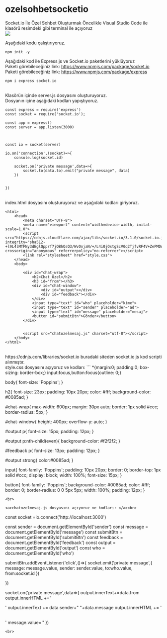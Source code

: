 # ozelsohbetsocketio
Socket.io İle Özel Sohbet Oluşturmak
<a>Öncelikle Visual Studio Code ile klasörü resimdeki gibi terminal ile açıyoruz</a><br>
<img src="https://user-images.githubusercontent.com/62428397/208111951-8170fb3a-d9d3-400b-a77a-f56b3bba53a5.png"><br>

<a>Aşağıdaki kodu çalıştırıyoruz.</a>
```
npm init -y
```

<a>Aşağıdaki kod ile Express js ve Socket.io paketlerini yüklüyoruz</a><br>
<a>Paketi görebileceğiniz link: https://www.npmjs.com/package/socket.io</a><br>
<a>Paketi görebileceğiniz link: https://www.npmjs.com/package/express</a><br>

```
npm i express socket.io
```
<br>
<a>Klasörün içinde server.js dosyasını oluşturuyoruz.</a><br>
<a>Dosyanın içine aşağıdaki kodları yapıştıyoruz.</a><br>

```
const express = require('express')
const socket = require('socket.io');

const app = express()
const server = app.listen(3000)



const io = socket(server)

io.on('connection',(socket)=>{
    console.log(socket.id)

    socket.on('private message',data=>{
        socket.to(data.to).emit("private message", data)
    })


})
```

<br>
<a>index.html dosyasını oluşturuyoruz ve aşağıdaki kodları giriyoruz.</a><br>

````
<html>
    <head>
        <meta charset="UTF-8">
        <meta name="viewport" content="width=device-width, inital-scale=1.0">
        <script src="https://cdnjs.cloudflare.com/ajax/libs/socket.io/3.1.0/socket.io.js" integrity="sha512-+l9L4lMTFNy3dEglQpprf7jQBhQsQ3/WvOnjaN/+/L4i0jOstgScV0q2TjfvRF4V+ZePMDuZYIQtg5T4MKr+MQ==" crossorigin="anonymous" referrerpolicy="no-referrer"></script>
        <link rel="stylesheet" href="style.css">
    </head>
    <body>

        <div id="chat-wrap">
            <h2>Chat Özel</h2>
            <h3 id="from"></h3>
            <div id="chat-window">
                <div id="output"></div>
                <div id="feedback"></div>
            </div>
            <input type="text" id="who" placeholder="kime">
            <input type="text" id="sender" placeholder="ad">
            <input type="text" id="message" placeholder="mesaj">
            <button id="submitBtn">Gönder</button>
        </div>
        

        <script src="chatozelmesaj.js" charset="utf-8"></script>
    </body>
</html>
````

<br>
<a>https://cdnjs.com/libraries/socket.io buradaki siteden socket.io js kod scripti alınmıştır.</a><br>
<a>style.css dosyasını açıyoruz ve kodları:</a>
```
*{margin:0; padding:0; box-sizing: border-box;}
input:focus,button:focus{outline: 0;}

body{
    font-size: 'Poppins';
}


h2{
    font-size: 23px;
    padding: 10px 20px;
    color: #fff;
    background-color: #0085ad;
}

#chat-wrap{
    max-width: 600px;
    margin: 30px auto;
    border: 1px solid #ccc;
    border-radius: 5px;
}

#chat-window{
    height: 400px;
    overflow-y: auto;
}

#output p{
    font-size: 15px;
    padding: 12px;
}

#output p:nth-child(even){
    background-color: #f2f2f2;
}


#feedback p{
    font-size: 13px;
    padding: 12px;
}

#output strong{
    color:#0085ad;
}

input{
    font-family: 'Poppins';
    padding: 10px 20px;
    border: 0;
    border-top: 1px solid #ccc;
    display: block;
    width: 100%;
    font-size: 15px;
}

button{
    font-family: 'Poppins';
    background-color: #0085ad;
    color: #fff;
    border: 0;
    border-radius: 0 0 5px 5px;
    width: 100%;
    padding: 12px;
}
```
<br>

<a>chatozelmesaj.js dosyasını açıyoruz ve kodları: </a><br>

```
const socket =io.connect('http://localhost:3000')

const sender = document.getElementById('sender')
const message = document.getElementById('message')
const submitBtn = document.getElementById('submitBtn')
const feedback = document.getElementById('feedback')
const output = document.getElementById('output')
const who = document.getElementById('who')

submitBtn.addEventListener('click',()=>{
    socket.emit('private message',{
        message: message.value,
        sender: sender.value,
        to:who.value,
        from:socket.id
    })

    
})

socket.on('private message',data=>{
    output.innerText+=data.from
    output.innerHTML +='<br><p>'
    output.innerText += data.sender+" "+data.message
    output.innerHTML += '</p><br>'
    message.value=''
})
```
<br>



